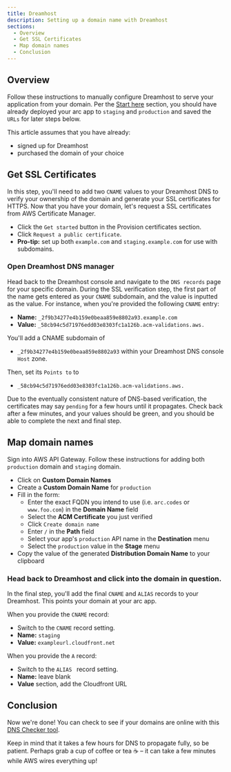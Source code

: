 ```yaml
---
title: Dreamhost
description: Setting up a domain name with Dreamhost
sections:
  - Overview
  - Get SSL Certificates
  - Map domain names
  - Conclusion
---
```


## Overview

Follow these instructions to manually configure Dreamhost to serve your application from your domain. Per the [Start here](/docs/en/guides/domains/start-here) section, you should have already deployed your arc app to `staging` and `production` and saved the `URLs` for later steps below.

This article assumes that you have already:

- signed up for Dreamhost
- purchased the domain of your choice

## Get SSL Certificates

In this step, you'll need to add two `CNAME` values to your Dreamhost DNS to verify your ownership of the domain and generate your SSL certificates for HTTPS. Now that you have your domain, let's request a SSL certificates from AWS Certificate Manager.

- Click the `Get started` button in the Provision certificates section. 
- Click `Request a public certificate`.
- **Pro-tip:** set up both `example.com` and `staging.example.com` for use with subdomains.

### Open Dreamhost DNS manager

Head back to the Dreamhost console and navigate to the `DNS records` page for your specific domain. During the SSL verification step, the first part of the name gets entered as your `CNAME` subdomain, and the value is inputted as the value. For instance, when you're provided the following `CNAME` entry:

- **Name:** `_2f9b34277e4b159e0beaa859e8802a93.example.com`
- **Value:** `_58cb94c5d71976edd03e8303fc1a126b.acm-validations.aws.`

You'll add a CNAME subdomain of 

- `_2f9b34277e4b159e0beaa859e8802a93` within your Dreamhost DNS console `Host` zone.

Then, set its `Points to` to 
- `_58cb94c5d71976edd03e8303fc1a126b.acm-validations.aws.`

Due to the eventually consistent nature of DNS-based verification, the certificates may say `pending` for a few hours until it propagates. Check back after a few minutes, and your values should be green, and you should be able to complete the next and final step.

## Map domain names

Sign into AWS API Gateway. Follow these instructions for adding both `production` domain and `staging` domain.

- Click on **Custom Domain Names**
- Create a **Custom Domain Name** for `production`
- Fill in the form:
  - Enter the exact FQDN you intend to use (i.e. `arc.codes` or `www.foo.com`) in the **Domain Name** field
  - Select the **ACM Certificate** you just verified
  - Click `Create domain name`
  - Enter `/` in the **Path** field
  - Select your app's `production` API name in the **Destination** menu
  - Select the `production` value in the **Stage** menu
- Copy the value of the generated **Distribution Domain Name** to your clipboard

### Head back to Dreamhost and click into the domain in question.

In the final step, you'll add the final `CNAME` and `ALIAS` records to your Dreamhost. This points your domain at your arc app.
 
When you provide the `CNAME` record:

- Switch to the `CNAME` record setting.
- **Name:** `staging`
- **Value:** `exampleurl.cloudfront.net`

When you provide the `A` record:

- Switch to the `ALIAS ` record setting.
- **Name:** leave blank
- **Value** section, add the Cloudfront URL

## Conclusion

Now we're done! You can check to see if your domains are online with this [DNS Checker tool](https://dnschecker.org/).

Keep in mind that it takes a few hours for DNS to propagate fully, so be patient. Perhaps grab a cup of coffee or tea ☕️ – it can take a few minutes while AWS wires everything up!